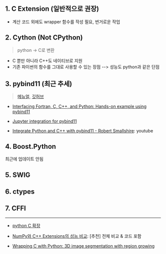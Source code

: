 

## 1. C Extension (일반적으로 권장)

- 계산 코드 외에도 wrapper 함수를 작성 필요, 번거로운 작업 


## 2. Cython (Not CPython)

> python -> C로 변환 

- C 뿐만 아니라 C++도 네이티브로 지원
- 기존 파이썬의 함수를 그대로 사용할 수 있는 장점 --> 성능도 python과 같은 단점 

## 3. pybind11 (최근 추세)

> [메뉴얼](https://pybind11.readthedocs.io/en/master/), [깃허브](https://github.com/davidcaron/pybind11)


- [Interfacing Fortran, C, C++, and Python: Hands-on example using pybind11](https://coderefinery.github.io/mma/03-pybind11/)

- [Jupyter integration for pybind11](https://github.com/aldanor/ipybind)

- [Integrate Python and C++ with pybind11 - Robert Smallshire](https://www.youtube.com/watch?v=YReJ3pSnNDo): youtube


## 4. Boost.Python

최근에 업데이트 안됨 

## 5. SWIG

## 6. ctypes

## 7. CFFI 


---

- [python C 확장](https://nbviewer.jupyter.org/github/KaggleBreak/interpy-kr/blob/master/day6/python_c_extension.ipynb?fbclid=IwAR3EcfFidoSDkRAsoygM4JY-BnOWgyjFlALR0f3JaX-YOTJ0y4HLUa4JES0)

- [NumPy와 C++ Extensions의 성능 비교](http://tech.kakao.com/2018/05/15/python-numpy-extensions/): [추천] 전체 비교 & 코드 포함 

- [Wrapping C with Python: 3D image segmentation with region growing](http://notmatthancock.github.io/2017/10/09/region-growing-wrapping-c.html)




